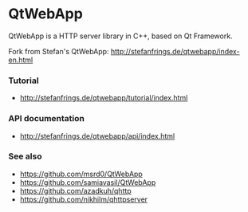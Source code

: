 # QtWebApp

QtWebApp is a HTTP server library in C++, based on Qt Framework.

Fork from Stefan's QtWebApp: http://stefanfrings.de/qtwebapp/index-en.html

### Tutorial
* http://stefanfrings.de/qtwebapp/tutorial/index.html

### API documentation
* http://stefanfrings.de/qtwebapp/api/index.html

### See also
* https://github.com/msrd0/QtWebApp
* https://github.com/samiavasil/QtWebApp
* https://github.com/azadkuh/qhttp
* https://github.com/nikhilm/qhttpserver
